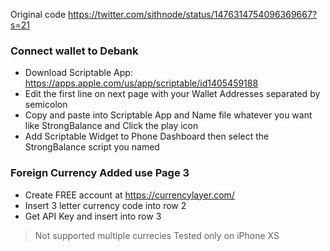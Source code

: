 Original code https://twitter.com/sithnode/status/1476314754096369667?s=21

### Connect wallet to Debank
- Download Scriptable App: https://apps.apple.com/us/app/scriptable/id1405459188
- Edit the first line on next page with your Wallet Addresses separated by semicolon
- Copy and paste into Scriptable App and Name file whatever you want like StrongBalance and Click the play icon
- Add Scriptable Widget to Phone Dashboard then select the StrongBalance script you named

### Foreign Currency Added use Page 3
- Create FREE account at https://currencylayer.com/
- Insert 3 letter currency code into row 2
- Get API Key and insert into row 3

> Not supported multiple currecies
> Tested only on iPhone XS
